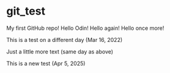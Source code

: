 # git_test
My first GitHub repo!
Hello Odin!
Hello again!
Hello once more!

This is a test on a different day (Mar 16, 2022)

Just a little more text (same day as above)

This is a new test (Apr 5, 2025)
